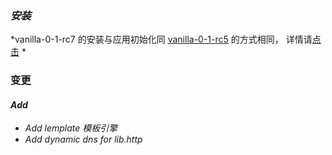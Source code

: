 ### *安装*

*vanilla-0-1-rc7 的安装与应用初始化同 [vanilla-0-1-rc5](0_1_rc5.md) 的方式相同， 详情请[点击](0_1_rc5.md) *



### 变更
#### *Add*
- *Add lemplate 模板引擎*
- *Add dynamic dns for lib.http*